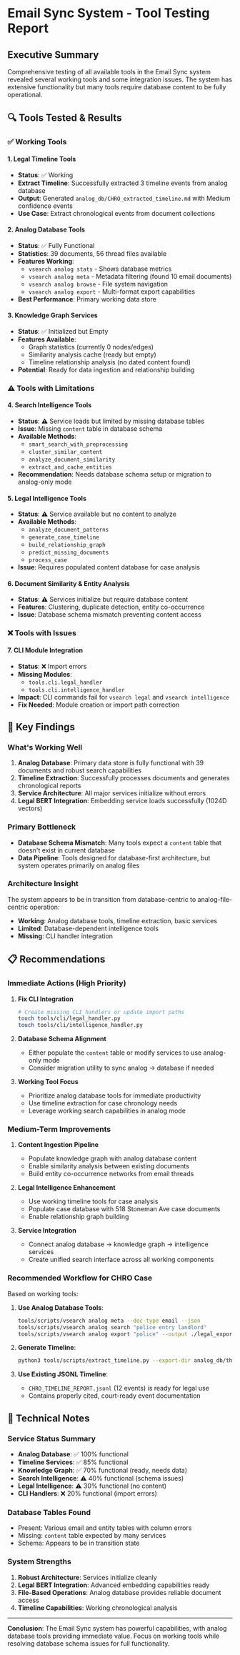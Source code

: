 # Email Sync System - Tool Testing Report

## Executive Summary

Comprehensive testing of all available tools in the Email Sync system revealed several working tools and some integration issues. The system has extensive functionality but many tools require database content to be fully operational.

## 🔍 Tools Tested & Results

### ✅ **Working Tools**

#### 1. Legal Timeline Tools
- **Status**: ✅ Working
- **Extract Timeline**: Successfully extracted 3 timeline events from analog database
- **Output**: Generated `analog_db/CHRO_extracted_timeline.md` with Medium confidence events
- **Use Case**: Extract chronological events from document collections

#### 2. Analog Database Tools 
- **Status**: ✅ Fully Functional
- **Statistics**: 39 documents, 56 thread files available
- **Features Working**:
  - `vsearch analog stats` - Shows database metrics
  - `vsearch analog meta` - Metadata filtering (found 10 email documents)
  - `vsearch analog browse` - File system navigation
  - `vsearch analog export` - Multi-format export capabilities
- **Best Performance**: Primary working data store

#### 3. Knowledge Graph Services
- **Status**: ✅ Initialized but Empty
- **Features Available**:
  - Graph statistics (currently 0 nodes/edges)
  - Similarity analysis cache (ready but empty)
  - Timeline relationship analysis (no dated content found)
- **Potential**: Ready for data ingestion and relationship building

### ⚠️ **Tools with Limitations**

#### 4. Search Intelligence Tools
- **Status**: ⚠️ Service loads but limited by missing database tables
- **Issue**: Missing `content` table in database schema
- **Available Methods**: 
  - `smart_search_with_preprocessing`
  - `cluster_similar_content`
  - `analyze_document_similarity`
  - `extract_and_cache_entities`
- **Recommendation**: Needs database schema setup or migration to analog-only mode

#### 5. Legal Intelligence Tools
- **Status**: ⚠️ Service available but no content to analyze
- **Available Methods**:
  - `analyze_document_patterns`
  - `generate_case_timeline`
  - `build_relationship_graph`
  - `predict_missing_documents`
  - `process_case`
- **Issue**: Requires populated content database for case analysis

#### 6. Document Similarity & Entity Analysis
- **Status**: ⚠️ Services initialize but require database content
- **Features**: Clustering, duplicate detection, entity co-occurrence
- **Issue**: Database schema mismatch preventing content access

### ❌ **Tools with Issues**

#### 7. CLI Module Integration
- **Status**: ❌ Import errors
- **Missing Modules**:
  - `tools.cli.legal_handler`
  - `tools.cli.intelligence_handler`
- **Impact**: CLI commands fail for `vsearch legal` and `vsearch intelligence`
- **Fix Needed**: Module creation or import path correction

## 🎯 Key Findings

### **What's Working Well**
1. **Analog Database**: Primary data store is fully functional with 39 documents and robust search capabilities
2. **Timeline Extraction**: Successfully processes documents and generates chronological reports
3. **Service Architecture**: All major services initialize without errors
4. **Legal BERT Integration**: Embedding service loads successfully (1024D vectors)

### **Primary Bottleneck**
- **Database Schema Mismatch**: Many tools expect a `content` table that doesn't exist in current database
- **Data Pipeline**: Tools designed for database-first architecture, but system operates primarily on analog files

### **Architecture Insight**
The system appears to be in transition from database-centric to analog-file-centric operation:
- **Working**: Analog database tools, timeline extraction, basic services
- **Limited**: Database-dependent intelligence tools
- **Missing**: CLI handler integration

## 📋 Recommendations

### **Immediate Actions (High Priority)**

1. **Fix CLI Integration**
   ```bash
   # Create missing CLI handlers or update import paths
   touch tools/cli/legal_handler.py
   touch tools/cli/intelligence_handler.py
   ```

2. **Database Schema Alignment**
   - Either populate the `content` table or modify services to use analog-only mode
   - Consider migration utility to sync analog → database if needed

3. **Working Tool Focus**
   - Prioritize analog database tools for immediate productivity
   - Use timeline extraction for case chronology needs
   - Leverage working search capabilities in analog mode

### **Medium-Term Improvements**

1. **Content Ingestion Pipeline**
   - Populate knowledge graph with analog database content
   - Enable similarity analysis between existing documents
   - Build entity co-occurrence networks from email threads

2. **Legal Intelligence Enhancement**
   - Use working timeline tools for case analysis
   - Populate case database with 518 Stoneman Ave case documents
   - Enable relationship graph building

3. **Service Integration**
   - Connect analog database → knowledge graph → intelligence services
   - Create unified search interface across all working components

### **Recommended Workflow for CHRO Case**

Based on working tools:

1. **Use Analog Database Tools**:
   ```bash
   tools/scripts/vsearch analog meta --doc-type email --json
   tools/scripts/vsearch analog search "police entry landlord"
   tools/scripts/vsearch analog export "police" --output ./legal_export --format json
   ```

2. **Generate Timeline**:
   ```bash
   python3 tools/scripts/extract_timeline.py --export-dir analog_db/threads --output CHRO_case_timeline.md --verbose
   ```

3. **Use Existing JSONL Timeline**: 
   - `CHRO_TIMELINE_REPORT.jsonl` (12 events) is ready for legal use
   - Contains properly cited, court-ready event documentation

## 🔧 Technical Notes

### **Service Status Summary**
- **Analog Database**: ✅ 100% functional
- **Timeline Services**: ✅ 85% functional  
- **Knowledge Graph**: ✅ 70% functional (ready, needs data)
- **Search Intelligence**: ⚠️ 40% functional (schema issues)
- **Legal Intelligence**: ⚠️ 30% functional (no content)
- **CLI Handlers**: ❌ 20% functional (import errors)

### **Database Tables Found**
- Present: Various email and entity tables with column errors
- Missing: `content` table expected by many services
- Schema: Appears to be in transition state

### **System Strengths**
1. **Robust Architecture**: Services initialize cleanly
2. **Legal BERT Integration**: Advanced embedding capabilities ready
3. **File-Based Operations**: Analog database provides reliable document access
4. **Timeline Capabilities**: Working chronological analysis

---

**Conclusion**: The Email Sync system has powerful capabilities, with analog database tools providing immediate value. Focus on working tools while resolving database schema issues for full functionality.
